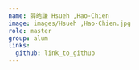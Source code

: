 ```yaml
---
name: 薛皓謙 Hsueh ,Hao-Chien 
image: images/Hsueh ,Hao-Chien.jpg 
role: master
group: alum
links:
  github: link_to_github 
---
```

